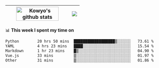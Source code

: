 | <a href="https://github.com/anuraghazra/github-readme-stats"><img width="85%" src="https://github-readme-stats.vercel.app/api?username=kowyo&show_icons=true&hide_border=true&theme=transparent" alt="Kowyo's github stats" /></a> | <a href="https://github.com/anuraghazra/github-readme-stats"><img align="center" src="https://github-readme-stats.vercel.app/api/top-langs/?username=kowyo&exclude_repo=Engineering-Competition-Robot,mobile-robot&hide=c,assembly,shaderlab,hlsl,mathematica,cmake&layout=compact&hide_border=true&theme=transparent" /></a> |
| ------------- | ------------- |

📊 **This week I spent my time on**
<!--START_SECTION:waka-->

```txt
Python        20 hrs 50 mins  ██████████████████▒░░░░░░   73.61 %
YAML          4 hrs 23 mins   ████░░░░░░░░░░░░░░░░░░░░░   15.54 %
Markdown      1 hr 23 mins    █▒░░░░░░░░░░░░░░░░░░░░░░░   04.90 %
Vue.js        33 mins         ▒░░░░░░░░░░░░░░░░░░░░░░░░   01.97 %
Other         31 mins         ▒░░░░░░░░░░░░░░░░░░░░░░░░   01.86 %
```

<!--END_SECTION:waka-->
